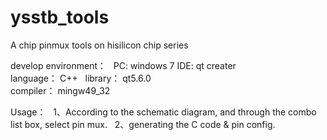 # ysstb_tools

A chip pinmux tools on hisilicon chip series

develop environment：  
PC: windows 7
IDE: qt creater  
language： C++  
library： qt5.6.0   
compiler： mingw49_32


Usage：  
1、According to the schematic diagram, and through the combo list box, select pin mux.  
2、generating the C code & pin config.
